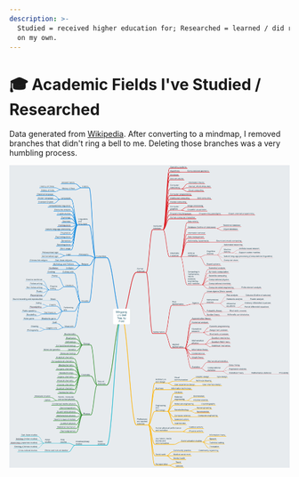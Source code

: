 ```yaml
---
description: >-
  Studied = received higher education for; Researched = learned / did research
  on my own.
---
```


# 🎓 Academic Fields I've Studied / Researched

Data generated from [Wikipedia](https://en.wikipedia.org/wiki/List_of_academic_fields). After converting to a mindmap, I removed branches that didn't ring a bell to me. Deleting those branches was a very humbling process.

![](../.gitbook/assets/image%20%288%29.png)

